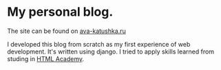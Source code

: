 # My personal blog.
The site can be found on [ava-katushka.ru](https://www.ava-katushka.ru)

I developed this blog from scratch as my first experience of web development. 
It's written using django. I tried to apply skills learned from studing in [HTML Academy](https://htmlacademy.ru/).

